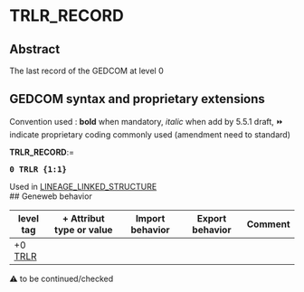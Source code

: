 ﻿# TRLR_RECORD
## Abstract
The last record of the GEDCOM at level 0


## GEDCOM syntax and proprietary extensions
Convention used : **bold** when mandatory, _italic_ when add by 5.5.1 draft, &#x23E9; indicate proprietary coding commonly used (amendment need to standard)<br />

**TRLR_RECORD**:=
<pre>
<b>0 TRLR {1:1}</b>
</pre>
Used in <a href=Ged.LINEAGE_LINKED_STRUCTURE.md>LINEAGE_LINKED_STRUCTURE</a><br />## Geneweb behavior

level tag  | + Attribut type or value | Import behavior | Export behavior  | Comment 
---------- | ------------- | :---------------: | :-----------------:| -----------
+0 <a href=Ged.GLOSSARY.md#TRLR>TRLR</a> |  | | |

:warning: to be continued/checked


